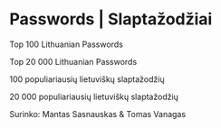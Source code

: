 # Passwords | Slaptažodžiai
Top 100 Lithuanian Passwords

Top 20 000 Lithuanian Passwords

100 populiariausių lietuviškų slaptažodžių

20 000 populiariausių lietuviškų slaptažodžių


Surinko: Mantas Sasnauskas & Tomas Vanagas
